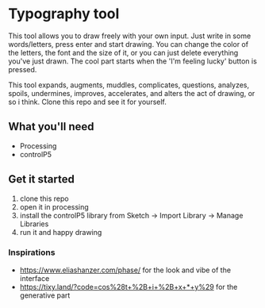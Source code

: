 # Typography tool
This tool allows you to draw freely with your own input. Just write in some words/letters, press enter and start drawing. You can change the color of the letters, the font and the size of it, or you can just delete everything you've just drawn. The cool part starts when the 'I'm feeling lucky' button is pressed. 

This tool expands, augments, muddles, complicates, questions, analyzes, spoils, undermines, improves, accelerates, and alters the act of drawing, or so i think. Clone this repo and see it for yourself.


## What you'll need
- Processing
- controlP5

## Get it started
1. clone this repo
2. open it in processing 
3. install the controlP5 library from Sketch -> Import Library -> Manage Libraries
4. run it and happy drawing

### Inspirations
- https://www.eliashanzer.com/phase/ for the look and vibe of the interface
- https://tixy.land/?code=cos%28t+%2B+i+%2B+x+*+y%29 for the generative part



